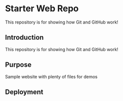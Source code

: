 # Starter Web Repo

This repository is for showing how Git and GitHub work!

## Introduction
This repository is for showing how Git and GitHub work!

## Purpose

Sample website with plenty of files for demos

## Deployment
